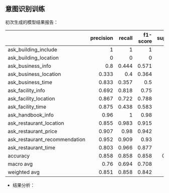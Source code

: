 ## 意图识别训练

初次生成的模型结果报告：

|                               | precision | recall | f1-score | support | n_train |
| :---------------------------- | --------: | -----: | -------: | ------: | ------: |
| ask_building_include          |         1 |      1 |        1 |       3 |      11 |
| ask_building_location         |         0 |      0 |        0 |       4 |      16 |
| ask_business_info             |       0.8 |  0.444 |    0.571 |       9 |      43 |
| ask_business_location         |     0.333 |    0.4 |    0.364 |       5 |      37 |
| ask_business_time             |     0.833 |  0.357 |      0.5 |      14 |      38 |
| ask_facility_info             |     0.692 |  0.818 |     0.75 |      11 |      61 |
| ask_facility_location         |     0.867 |  0.722 |    0.788 |      18 |      54 |
| ask_facility_time             |     0.875 |  0.438 |    0.583 |      16 |      50 |
| ask_handbook_info             |      0.96 |      1 |     0.98 |      24 |     116 |
| ask_restaurant_location       |     0.855 |  0.983 |    0.915 |      60 |     210 |
| ask_restaurant_price          |     0.907 |   0.98 |    0.942 |      50 |     218 |
| ask_restaurant_recommendation |     0.952 |  0.909 |     0.93 |      44 |     205 |
| ask_restaurant_time           |     0.803 |  0.966 |    0.877 |      59 |     209 |
| accuracy                      |     0.858 |  0.858 |    0.858 |   0.858 |     nan |
| macro avg                     |      0.76 |  0.694 |    0.708 |     317 |     nan |
| weighted avg                  |     0.851 |  0.858 |    0.842 |     317 |     nan |

- 结果分析：
